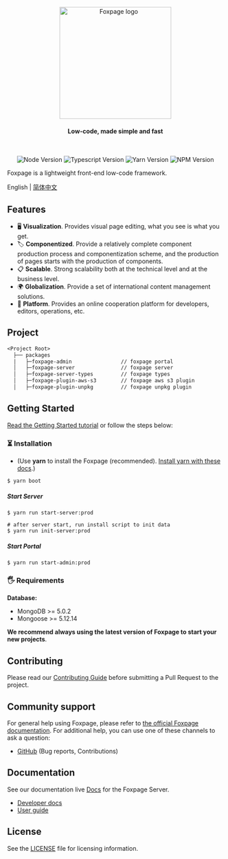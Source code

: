 <p align="center">
  <!-- <a href="https://console.foxfamily.io/page/#"> -->
    <img src="https://www.foxpage.io/logo.jpg" width="260px" alt="Foxpage logo" />
  <!-- </a> -->
</p>
<h4 align="center">Low-code, made simple and fast</h4>
<!-- <p align="center"><a href="https://console.foxfamily.io/page/#/">Try live demo</a></p> -->
<br />

<p align="center">
  <img src="https://img.shields.io/badge/node-%3E%3D14.15.1-brightgreen" alt="Node Version" />
  <img src="https://img.shields.io/badge/typescript-%3E%3D4.3.0-brightgreen" alt="Typescript Version" />
  <img src="https://img.shields.io/badge/yarn-1.22.5-blue" alt="Yarn Version" />
  <img src="https://img.shields.io/badge/npm-%3E%3D6.14.x-blue" alt="NPM Version" />
</p>

Foxpage is a lightweight front-end low-code framework.

English | [简体中文](./README.zh-CN.md)

## Features

- 🖥️ **Visualization**. Provides visual page editing, what you see is what you get.
- 🏷️ **Componentized**. Provide a relatively complete component production process and componentization scheme, and the production of pages starts with the production of components.
- 📋 **Scalable**. Strong scalability both at the technical level and at the business level.
- 🌍 **Globalization**. Provide a set of international content management solutions.
- 📡 **Platform**. Provides an online cooperation platform for developers, editors, operations, etc.

## Project

```txt
<Project Root>
  ├── packages
  |   ├─foxpage-admin                // foxpage portal
  │   ├─foxpage-server               // foxpage server
  │   ├─foxpage-server-types         // foxpage types
  │   ├─foxpage-plugin-aws-s3        // foxpage aws s3 plugin
  │   ├─foxpage-plugin-unpkg         // foxpage unpkg plugin
```

## Getting Started

<a href="https://www.foxpage.io/#/guide" target="_blank">Read the Getting Started tutorial</a> or follow the steps below:

### ⏳ Installation

- (Use **yarn** to install the Foxpage (recommended). [Install yarn with these docs](https://yarnpkg.com/lang/en/docs/install/).)

```shell
$ yarn boot
```

##### Start Server

```shell
$ yarn run start-server:prod

# after server start, run install script to init data
$ yarn run init-server:prod

```

##### Start Portal

```shell
$ yarn run start-admin:prod
```

### 🖐 Requirements

**Database:**

- MongoDB >= 5.0.2
- Mongoose >= 5.12.14

**We recommend always using the latest version of Foxpage to start your new projects**.

## Contributing

Please read our [Contributing Guide](https://www.foxpage.io/#/guide/contribute) before submitting a Pull Request to the project.

## Community support

For general help using Foxpage, please refer to [the official Foxpage documentation](https://www.foxpage.io/). For additional help, you can use one of these channels to ask a question:

- [GitHub](https://github.com/foxpage/foxpage) (Bug reports, Contributions)

## Documentation

See our documentation live [Docs](https://www.foxpage.io/) for the Foxpage Server.

- [Developer docs](https://www.foxpage.io/#/developer)
- [User guide](https://www.foxpage.io/#/course)

<!-- ## Try live demo

See for yourself what's under the hood by getting access to a [Foxpage project](https://console.foxfamily.io/page/#/) with sample data. -->

## License

See the [LICENSE](./LICENSE) file for licensing information.
